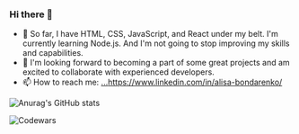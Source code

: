 ### Hi there 👋

<!--
**AliceBondMe/AliceBondMe** is a ✨ _special_ ✨ repository because its `README.md` (this file) appears on your GitHub profile.

Here are some ideas to get you started:

- 🔭 I’m currently working on ...

- 🤔 I’m looking for help with ...
- 💬 Ask me about ...

- 😄 Pronouns: ...
- ⚡ Fun fact: ...
-->

- 🌱 So far, I have HTML, CSS, JavaScript, and React under my belt. I'm currently learning Node.js. And I'm not going to stop improving my skills and capabilities.
- 👯 I'm looking forward to becoming a part of some great projects and am excited to collaborate with experienced developers.
- 📫 How to reach me: [...](https://www.linkedin.com/in/alisa-bondarenko/)https://www.linkedin.com/in/alisa-bondarenko/

![Anurag's GitHub stats](https://github-readme-stats.vercel.app/api?username=AliceBondMe&show_icons=true&theme=dark)

![Codewars](https://www.codewars.com/users/AliceBondMe/badges/large)
